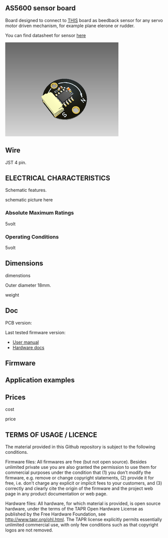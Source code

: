 ## AS5600 sensor board

Board designed to connect to [THIS](https://raccoonlabdev.github.io/docs/guide/rangefinder/) board as beedback sensor for any servo motor driven mechanism, for example plane elerone or rudder.

You can find datasheet for sensor [here](https://ams.com/documents/20143/36005/AS5600_DS000365_5-00.pdf)

<img src="doc/view.png" alt="drawing" height="300"/>

## Wire

JST 4 pin.

## ELECTRICAL CHARACTERISTICS

Schematic features.

schematic picture here

### Absolute Maximum Ratings

5volt

### Operating Conditions

5volt

## Dimensions

dimenstions

Outer diameter 18mm.

weight


## Doc

PCB version:

Last tested firmware version:



- [User manual]()
- [Hardware docs](doc/doc.pdf)

## Firmware

## Application examples

## Prices

cost

price


## TERMS OF USAGE / LICENCE

The material provided in this Github repository is subject to the following conditions. 

Firmware files: All firmwares are free (but not open source). Besides unlimited private use you are also granted the permission to use them for commercial purposes under the condition that (1) you don’t modify the firmware, e.g. remove or change copyright statements, (2) provide it for free, i.e. don’t charge any explicit or implicit fees to your customers, and (3) correctly and clearly cite the origin of the firmware and the project web page in any product documentation or web page. 

Hardware files: All hardware, for which material is provided, is open source hardware, under the terms of the TAPR Open Hardware License as published by the Free Hardware Foundation, see http://www.tapr.org/ohl.html. The TAPR license explicitly permits essentially unlimited commercial use, with only few conditions such as that copyright logos are not removed.

